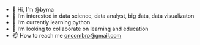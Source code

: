 - 👋 Hi, I’m @byma
- 👀 I’m interested in data science, data analyst, big data, data visualizaton
- 🌱 I’m currently learning python 
- 💞️ I’m looking to collaborate on learning and education  
- 📫 How to reach me oncombro@gmail.com 

<!---
byma/byma is a ✨ special ✨ repository because its `README.md` (this file) appears on your GitHub profile.
You can click the Preview link to take a look at your changes.
--->
